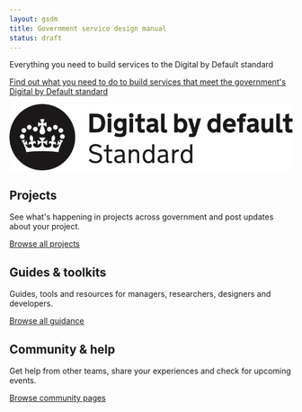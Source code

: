 ```yaml
---
layout: gsdm
title: Government service design manual
status: draft
---
```


<p class="subtitle">Everything you need to build services to the Digital by Default standard</p>

<div class="home-page-hero"> 
  <a href="/standard">
  <p>Find out what you need to do to build services that meet the government's Digital by Default standard</p> 
  <img src="images/DbD-kitemark.png" alt="Digital by Default standard" />
  </a>
</div>


<div class="home-page-promos">
  <div>
    <h2>Projects</h2>
    <p>See what's happening in projects across government and post updates about your project.</p>
    <p class="action"><a href="{% url projects %}">Browse all projects</a></p>
  </div>
  <div>
    <h2>Guides &amp; toolkits</h2>
    <p>Guides, tools and resources for managers, researchers, designers and developers.</p>
    <p class="action"><a href="{% url handbook %}">Browse all guidance</a></p>
  </div>
  <div>
    <h2>Community &amp; help</h2>
    <p>Get help from other teams, share your experiences and check for upcoming events.</p>
    <p class="action"><a href="{% url community %}">Browse community pages</a></p>
  </div>
</div>



